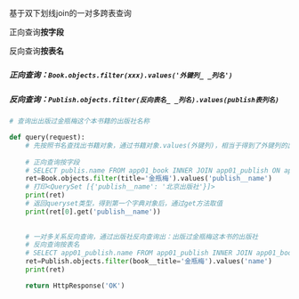 基于双下划线join的一对多跨表查询

正向查询**按字段**

反向查询**按表名**

##### 

##### 正向查询：`Book.objects.filter(xxx).values('外键列_ _列名')`

##### 反向查询：`Publish.objects.filter(反向表名_ _列名).values(publish表列名)`

```python
# 查询出出版过金瓶梅这个本书籍的出版社名称

def query(request):
	# 先按照书名查找出书籍对象，通过书籍对象.values(外键列)，相当于得到了外键列的出版社对象，并通过__出版社表的列名得到跨表查询的列值
    
    # 正向查询按字段
    # SELECT publis.name FROM app01_book INNER JOIN app01_publish ON app01_book.publish_id = app01_publish.nid WHERE app01_book.title = '金瓶梅'
    ret=Book.objects.filter(title='金瓶梅').values('publish__name')
    # 打印<QuerySet [{'publish__name': '北京出版社'}]>
    print(ret)
    # 返回queryset类型，得到第一个字典对象后，通过get方法取值
    print(ret[0].get('publish__name'))
    
    
    # 一对多关系反向查询，通过出版社反向查询出：出版过金瓶梅这本书的出版社
    # 反向查询按表名
    # SELECT app01_publish.name FROM app01_publish INNER JOIN app01_book ON app01_publish`.`nid` = app01_book.publish_id WHERE app01_book.title = '金瓶梅'
    ret=Publish.objects.filter(book__title='金瓶梅').values('name')
    print(ret)

    return HttpResponse('OK')
```




